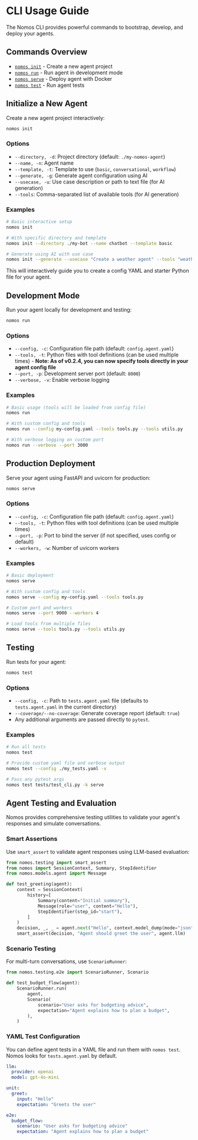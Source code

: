 # CLI Usage Guide

The Nomos CLI provides powerful commands to bootstrap, develop, and deploy your agents.

## Commands Overview

- [`nomos init`](#initialize-a-new-agent) - Create a new agent project
- [`nomos run`](#development-mode) - Run agent in development mode
- [`nomos serve`](#production-deployment) - Deploy agent with Docker
- [`nomos test`](#testing) - Run agent tests

## Initialize a New Agent

Create a new agent project interactively:

```bash
nomos init
```

### Options

- `--directory, -d`: Project directory (default: `./my-nomos-agent`)
- `--name, -n`: Agent name
- `--template, -t`: Template to use (`basic`, `conversational`, `workflow`)
- `--generate, -g`: Generate agent configuration using AI
- `--usecase, -u`: Use case description or path to text file (for AI generation)
- `--tools`: Comma-separated list of available tools (for AI generation)

### Examples

```bash
# Basic interactive setup
nomos init

# With specific directory and template
nomos init --directory ./my-bot --name chatbot --template basic

# Generate using AI with use case
nomos init --generate --usecase "Create a weather agent" --tools "weather_api"
```

This will interactively guide you to create a config YAML and starter Python file for your agent.

## Development Mode

Run your agent locally for development and testing:

```bash
nomos run
```

### Options

- `--config, -c`: Configuration file path (default: `config.agent.yaml`)
- `--tools, -t`: Python files with tool definitions (can be used multiple times) - **Note: As of v0.2.4, you can now specify tools directly in your agent config file**
- `--port, -p`: Development server port (default: `8000`)
- `--verbose, -v`: Enable verbose logging

### Examples

```bash
# Basic usage (tools will be loaded from config file)
nomos run

# With custom config and tools
nomos run --config my-config.yaml --tools tools.py --tools utils.py

# With verbose logging on custom port
nomos run --verbose --port 3000
```

## Production Deployment

Serve your agent using FastAPI and uvicorn for production:

```bash
nomos serve
```

### Options

- `--config, -c`: Configuration file path (default: `config.agent.yaml`)
- `--tools, -t`: Python files with tool definitions (can be used multiple times)
- `--port, -p`: Port to bind the server (if not specified, uses config or default)
- `--workers, -w`: Number of uvicorn workers

### Examples

```bash
# Basic deployment
nomos serve

# With custom config and tools
nomos serve --config my-config.yaml --tools tools.py

# Custom port and workers
nomos serve --port 9000 --workers 4

# Load tools from multiple files
nomos serve --tools tools.py --tools utils.py
```

## Testing

Run tests for your agent:

```bash
nomos test
```

### Options

- `--config, -c`: Path to `tests.agent.yaml` file (defaults to `tests.agent.yaml` in the current directory)
- `--coverage/--no-coverage`: Generate coverage report (default: `true`)
- Any additional arguments are passed directly to `pytest`.

### Examples

```bash
# Run all tests
nomos test

# Provide custom yaml file and verbose output
nomos test --config ./my_tests.yaml -v

# Pass any pytest args
nomos test tests/test_cli.py -k serve
```

## Agent Testing and Evaluation

Nomos provides comprehensive testing utilities to validate your agent's responses and simulate conversations.

### Smart Assertions

Use `smart_assert` to validate agent responses using LLM-based evaluation:

```python
from nomos.testing import smart_assert
from nomos import SessionContext, Summary, StepIdentifier
from nomos.models.agent import Message

def test_greeting(agent):
    context = SessionContext(
        history=[
            Summary(content="Initial summary"),
            Message(role="user", content="Hello"),
            StepIdentifier(step_id="start"),
        ]
    )
    decision, _, _ = agent.next("Hello", context.model_dump(mode="json"))
    smart_assert(decision, "Agent should greet the user", agent.llm)
```

### Scenario Testing

For multi-turn conversations, use `ScenarioRunner`:

```python
from nomos.testing.e2e import ScenarioRunner, Scenario

def test_budget_flow(agent):
    ScenarioRunner.run(
        agent,
        Scenario(
            scenario="User asks for budgeting advice",
            expectation="Agent explains how to plan a budget",
        ),
    )
```

### YAML Test Configuration

You can define agent tests in a YAML file and run them with `nomos test`.
Nomos looks for `tests.agent.yaml` by default.

```yaml
llm:
  provider: openai
  model: gpt-4o-mini

unit:
  greet:
    input: "Hello"
    expectation: "Greets the user"

e2e:
  budget_flow:
    scenario: "User asks for budgeting advice"
    expectation: "Agent explains how to plan a budget"
```
